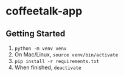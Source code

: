 # coffeetalk-app

## Getting Started

1. `python -m venv venv`
2. On Mac/Linux, `source venv/bin/activate`
3. `pip install -r requirements.txt`
4. When finished, `deactivate`
